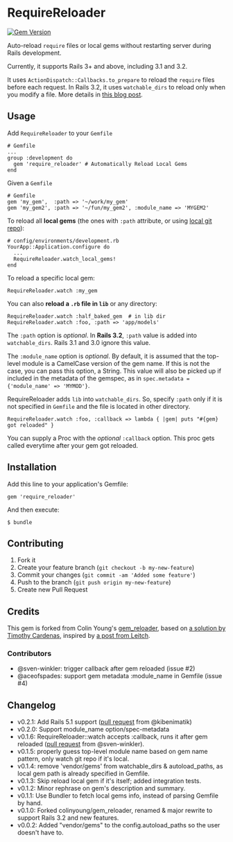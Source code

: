 # RequireReloader

[![Gem Version](https://badge.fury.io/rb/require_reloader.png)](http://badge.fury.io/rb/require_reloader)

Auto-reload `require` files or local gems without restarting server
during Rails development.

Currently, it supports Rails 3+ and above, including 3.1 and 3.2.

It uses `ActionDispatch::Callbacks.to_prepare` to reload the
`require` files before each request. In Rails 3.2, it uses
`watchable_dirs` to reload only when you modify a file. More details in [this blog post](http://teohm.github.com/blog/2013/01/10/reload-required-files-in-rails/).

## Usage

Add `RequireReloader` to your `Gemfile`

    # Gemfile
    ...    
    group :development do
      gem 'require_reloader' # Automatically Reload Local Gems
    end

Given a `Gemfile`

    # Gemfile
    gem 'my_gem',  :path => '~/work/my_gem'
    gem 'my_gem2', :path => '~/fun/my_gem2', :module_name => 'MYGEM2'

To reload all **local gems** (the ones with `:path` attribute,
or using [local git repo](http://gembundler.com/v1.2/git.html#local)):

    # config/environments/development.rb
    YourApp::Application.configure do
      ...
      RequireReloader.watch_local_gems!
    end

To reload a specific local gem:

    RequireReloader.watch :my_gem

You can also **reload a `.rb` file in `lib`** or any directory:

    RequireReloader.watch :half_baked_gem  # in lib dir
    RequireReloader.watch :foo, :path => 'app/models'

The `:path` option is *optional*. In **Rails 3.2**, `:path` value is added into `watchable_dirs`. Rails 3.1 and 3.0 ignore this value.

The `:module_name` option is *optional*. By default, it is assumed that the top-level module is a CamelCase version of the gem name.
If this is not the case, you can pass this option, a String. This value will also be picked up if included in the metadata of the gemspec,
as in `spec.metadata = {'module_name' => 'MYMOD'}`.

RequireReloader adds `lib` into `watchable_dirs`. So, specify `:path`
only if it is not specified in `Gemfile` and the file is located in other directory.

    RequireReloader.watch :foo, :callback => lambda { |gem| puts "#{gem} got reloaded" }

You can supply a Proc with the *optional* `:callback` option. This proc gets called everytime after your gem got reloaded.

## Installation

Add this line to your application's Gemfile:

    gem 'require_reloader'

And then execute:

    $ bundle


## Contributing

1. Fork it
2. Create your feature branch (`git checkout -b my-new-feature`)
3. Commit your changes (`git commit -am 'Added some feature'`)
4. Push to the branch (`git push origin my-new-feature`)
5. Create new Pull Request

## Credits

This gem is forked from Colin Young's [gem_reloader](https://github.com/colinyoung/gem_reloader), based on [a solution by Timothy Cardenas](http://timcardenas.com/automatically-reload-gems-in-rails-327-on-eve), inspired by [a post from Leitch](http://ileitch.github.com/2012/03/24/rails-32-code-reloading-from-lib.html).

### Contributors
- @sven-winkler: trigger callback after gem reloaded (issue #2)
- @aceofspades: support gem metadata :module_name in Gemfile (issue #4)

## Changelog
- v0.2.1: Add Rails 5.1 support ([pull request](https://github.com/teohm/require_reloader/pull/7) from @kibenimatik)
- v0.2.0: Support module_name option/spec-metadata
- v0.1.6: RequireReloader::watch accepts :callback, runs it after gem reloaded ([pull request](https://github.com/teohm/require_reloader/pull/2) from @sven-winkler).
- v0.1.5: properly guess top-level module name based on gem name
pattern, only watch git repo if it's local.
- v0.1.4: remove 'vendor/gems' from watchable_dirs & autoload_paths, as local gem path is already specified in Gemfile.
- v0.1.3: Skip reload local gem if it's itself; added integration tests.
- v0.1.2: Minor rephrase on gem's description and summary.
- v0.1.1: Use Bundler to fetch local gems info, instead of parsing Gemfile by hand.
- v0.1.0: Forked colinyoung/gem_reloader, renamed & major rewrite to support Rails 3.2 and new features.
- v0.0.2: Added "vendor/gems" to the config.autoload_paths so the user doesn't have to.
